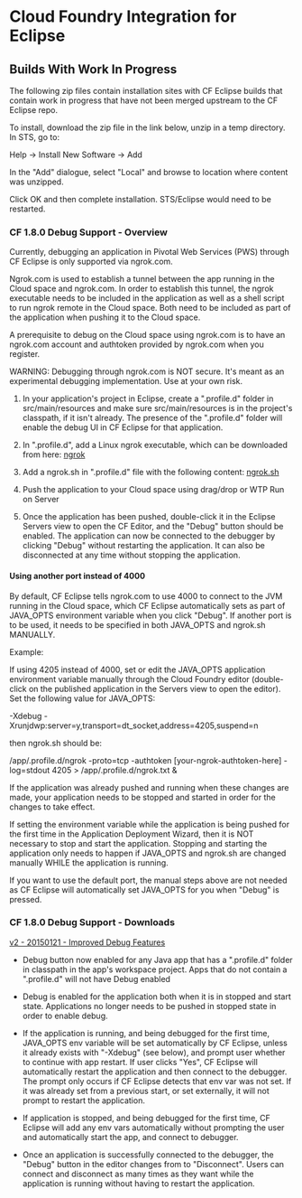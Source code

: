 # Cloud Foundry Integration for Eclipse

  
## Builds With Work In Progress

The following zip files contain installation sites with CF Eclipse builds that contain work in progress
that have not been merged upstream to the CF Eclipse repo.

To install, download the zip file in the link below, unzip in a temp directory. In STS, go to:

Help -> Install New Software -> Add

In the "Add" dialogue, select "Local" and browse to location where content was unzipped.

Click OK and then complete installation. STS/Eclipse would need to be restarted.


### CF 1.8.0 Debug Support - Overview

Currently, debugging an application in Pivotal Web Services (PWS) through CF Eclipse is only supported via ngrok.com.

Ngrok.com is used to establish a tunnel between the app running in the Cloud space and ngrok.com. In order to establish
this tunnel, the ngrok executable needs to be included in the application as well as a shell script to
run ngrok remote in the Cloud space. Both need to be included as part of the application when pushing it to the Cloud space.

A prerequisite to debug on the Cloud space using ngrok.com is to have an ngrok.com account and authtoken provided by ngrok.com when you register. 

WARNING: Debugging through ngrok.com is NOT secure. It's meant as an experimental debugging implementation. Use at your own risk.

1. In your application's project in Eclipse, create a ".profile.d" folder in src/main/resources and make sure src/main/resources is in the project's classpath, if it isn't already. The presence of the ".profile.d" folder will enable the debug UI in CF Eclipse for that application.

2. In ".profile.d", add a Linux ngrok executable, which can be downloaded from here: [ngrok](https://ngrok.com/download)

3. Add a ngrok.sh in ".profile.d" file with the following content: [ngrok.sh](ngrok.sh)

4. Push the application to your Cloud space using drag/drop or WTP Run on Server

5. Once the application has been pushed, double-click it in the Eclipse Servers view to open the CF Editor, and the "Debug" button should be enabled. The application can now be connected to the debugger by clicking "Debug" without restarting the application. It can also be disconnected at any time without stopping the application.

#### Using another port instead of 4000

By default, CF Eclipse tells ngrok.com to use 4000 to connect to the JVM running in the Cloud space, which CF Eclipse automatically sets as part of JAVA_OPTS environment variable when you click "Debug". If another port is to be used, it needs to be specified in both JAVA_OPTS and ngrok.sh MANUALLY.

Example:

If using 4205 instead of 4000, set or edit the JAVA_OPTS application environment variable manually through the Cloud Foundry editor (double-click on the published application in the Servers view to open the editor). Set the following value for JAVA_OPTS:

-Xdebug -Xrunjdwp:server=y,transport=dt_socket,address=4205,suspend=n

then ngrok.sh should be:

/app/.profile.d/ngrok -proto=tcp -authtoken [your-ngrok-authtoken-here] -log=stdout 4205 > /app/.profile.d/ngrok.txt &

If the application was already pushed and running when these changes are made, your application needs to be stopped and started in order for the changes to take effect. 

If setting the environment variable while the application is being pushed for the first time in the Application Deployment Wizard, then it is NOT necessary to stop and start the application. Stopping and starting the application only needs to happen if JAVA_OPTS and ngrok.sh are changed manually WHILE the application is running.

If you want to use the default port, the manual steps above are not needed as CF Eclipse will automatically set JAVA_OPTS for you when "Debug" is pressed.


### CF 1.8.0 Debug Support - Downloads

[v2 - 20150121 - Improved Debug Features](cfeclipse180debug_20150121.zip)

- Debug button now enabled for any Java app that has a ".profile.d" folder in classpath in the app's workspace project. Apps
that do not contain a ".profile.d" will not have Debug enabled

- Debug is enabled for the application both when it is in stopped and start state. Applications
no longer needs to be pushed in stopped state in order to enable debug.

- If the application is running, and being debugged for the first time, JAVA_OPTS env variable
will be set automatically by CF Eclipse, unless it already exists with "-Xdebug" (see below), and prompt user whether to continue with app restart. If user clicks "Yes", CF Eclipse will automatically restart the application and then connect to the debugger. The prompt only occurs if CF Eclipse detects that env var was not set. If it was already set from a previous start, or set externally, it will not prompt to restart the application.

- If application is stopped, and being debugged for the first time, CF Eclipse will add any env vars
automatically without prompting the user and automatically start the app, and connect to debugger.

- Once an application is successfully connected to the debugger, the "Debug" button in the editor changes
from to "Disconnect". Users can connect and disconnect as many times as they want while the application is
running without having to restart the application.


